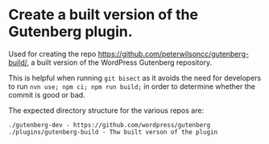# Create a built version of the Gutenberg plugin.

Used for creating the repo https://github.com/peterwilsoncc/gutenberg-build/, a built version of the WordPress Gutenberg repository.

This is helpful when running `git bisect` as it avoids the need for developers to run `nvn use; npm ci; npm run build;` in order to determine whether the commit is good or bad.

The expected directory structure for the various repos are:

```
./gutenberg-dev - https://github.com/wordpress/gutenberg
./plugins/gutenberg-build - Thw built verson of the plugin
```
